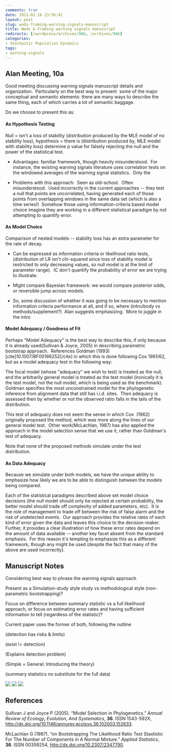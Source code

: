 ```yaml
---
comments: true
date: 2011-02-16 23:56:41
layout: post
slug: weds-framing-warning-signals-manuscript
title: Weds & Framing warning signals manuscript
redirects: [/wordpress/archives/966, /archives/966]
categories:
- Stochastic Population Dynamics
tags:
- warning-signals
---
```


## Alan Meeting, 10a


Good meeting discussing warning signals manuscript details and organization.  Particularly on the best way to present  some of the major conceptual and semantic elements: there are many ways to describe the same thing, each of which carries a lot of semantic baggage.

Do we choose to present this as:


#### As Hypothesis Testing


Null = isn't a loss of stability (distribution produced by the MLE model of no stability loss), hypothesis = there is (distribution produced by, MLE model with stability loss) determine p value for falsely rejecting the null and the power of the statistical test.



	
  * Advantages: familiar framework, though heavily misunderstood.  For instance, the existing warning signals literature uses correlation tests on the windowed averages of the warning signal statistics.  Only the

	
  * Problems with this approach:  Seen as old-school.  Often misunderstood.  Used incorrectly in the current approaches -- they test a null that points are uncorrelated, having generated each of those points from overlapping windows in the same data set (which is also a time series!)  Somehow those using information-criteria based model choice imagine they are working in a different statistical paradigm by not attempting to quantify error.




#### As Model Choice


Comparison of nested models -- stability loss has an extra parameter for the rate of decay.



	
  * Can be expressed as information criteria or likelihood ratio tests, (distribution of LR isn't chi-squared since loss of stability model is restricted to only decreasing values, so null model is at the limit of parameter range).  IC don't quantify the probability of error we are trying to illustrate.

	
  * Might compare Bayesian framework: we would compare posterior odds, or reversible jump across models.

	
  * So, some discussion of whether it was going to be necessary to mention information criteria performance at all, and if so, where (intro/body vs methods/supplement?)  Alan suggests emphasizing.  More to juggle in the intro




#### Model Adequacy / Goodness of Fit


Perhaps "Model Adequacy" is the best way to describe this, if only because it is already used(Sullivan & Joyce, 2005) in describing parametric bootstrap approach.  References Goldman (1993)[cite]10.1007/BF00166252[/cite] in which this is done following Cox 1961/62, but as a model adequacy test in the following way:

The focal model (whose "adequacy" we wish to test) is treated as the null, and the arbitrarily general model is treated as the test model (ironically it is the test model, not the null model, which is being used as the benchmark).  Goldman specifies the most unconstrained model for the phylogenetic inference from alignment data that still has i.i.d. sites.  Then adequacy is assessed then by whether or not the observed ratio falls in the tails of the distribution.

This test of adequacy does not seem the sense in which Cox  (1962) originally proposed the method, which was more along the lines of our general model test.  Other work(McLachlan, 1987) has also applied the approach in the model selection sense that we use it, rather than Goldman's test of adequacy.

Note that none of the proposed methods simulate under the test distribution.


#### As Data Adequacy


Because we simulate under both models, we have the unique ability to emphasize how likely we are to be able to distinguish between the models being compared.

Each of the statistical paradigms described above set model choice decisions (the null model should only be rejected at certain probability, the better model should trade off complexity of added parameters, etc).  It is the role of management to trade off between the risk of false alarm and the risk of undetected events.  Our approach provides the relative rates of each kind of error given the data and leaves this choice to the decision-maker.  Further, it provides a clear illustration of how these error rates depend on the amount of data available -- another key facet absent from the standard emphasis.  For this reason it's tempting to emphasize this as a different framework, though any might be used (despite the fact that many of the above are used incorrectly).


## Manuscript Notes


Considering best way to phrase the warning signals approach

Present as a Simulation-study style study vs methodological style (non-parametric bootstrapping)?

Focus on difference between summary statistic vs a full likelihood approach, or focus on estimating error rates and having sufficient information to tell (regardless of the statistic)?

Current paper uses the former of both, following the outline

(detection has risks & limits)

(exist != detection)

(Explains detection problem)

(Simple = General: Introducing the theory)

(summary statistics no substitute for the full data)

![]( http://farm6.staticflickr.com/5055/5411537354_6583bfc4a6_o.png )
 ![]( http://farm6.staticflickr.com/5172/5406203293_6d756a27d4_o.png )
 ![]( http://farm6.staticflickr.com/5260/5411625926_2f8fb084b2_o.png )

## References

<p>Sullivan J and Joyce P (2005).
&ldquo;Model Selection in Phylogenetics.&rdquo;
<EM>Annual Review of Ecology, Evolution, And Systematics</EM>, <B>36</B>.
ISSN 1543-592X, <a href="http://dx.doi.org/10.1146/annurev.ecolsys.36.102003.152633">http://dx.doi.org/10.1146/annurev.ecolsys.36.102003.152633</a>.
<p>McLachlan G (1987).
&ldquo;on Bootstrapping The Likelihood Ratio Test Stastistic For The Number of Components in A Normal Mixture.&rdquo;
<EM>Applied Statistics</EM>, <B>36</B>.
ISSN 00359254, <a href="http://dx.doi.org/10.2307/2347790">http://dx.doi.org/10.2307/2347790</a>.
